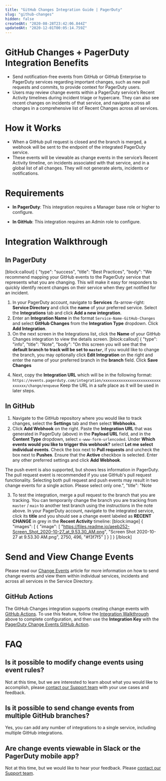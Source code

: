 ```yaml
---
title: "GitHub Changes Integration Guide | PagerDuty"
slug: "github-changes"
hidden: false
createdAt: "2020-08-28T23:42:06.844Z"
updatedAt: "2020-12-01T00:05:14.759Z"
---
```

# GitHub Changes + PagerDuty Integration Benefits

* Send notification-free events from GitHub or GitHub Enterprise to PagerDuty services regarding important changes, such as new pull requests and commits, to provide context for PagerDuty users. 
* Users may review change events within a PagerDuty service’s Recent Activity timelines during incident triage or hypercare. They can also see recent changes on incidents of that service, and navigate across all changes in a comprehensive list of Recent Changes across all services.

# How it Works

* When a GitHub pull request is closed and the branch is merged, a webhook will be sent to the endpoint of the integrated PagerDuty service. 
* These events will be viewable as change events in the service’s Recent Activity timeline, on incidents associated with that service, and in a global list of all changes. They will not generate alerts, incidents or notifications. 

# Requirements

* **In PagerDuty**: This integration requires a Manager base role or higher to configure.

* **In GitHub**: This integration requires an Admin role to configure.

# Integration Walkthrough

## In PagerDuty

[block:callout]
{
  "type": "success",
  "title": "Best Practices",
  "body": "We recommend mapping your GitHub events to the PagerDuty service that represents what you are changing. This will make it easy for responders to quickly identify recent changes on their service when they get notified for an incident.
</Callout>


1. In your PagerDuty account, navigate to **Services** :fa-arrow-right: **Service Directory** and click the **name** of your preferred service. Select the **Integrations** tab and click **Add a new integration**. 
2. Enter an **Integration Name** in the format `Service-Name-GitHub-Changes` and select **GitHub Changes** from the **Integration Type** dropdown. Click **Add Integration**.
3. On the next screen in the Integrations list, click the **Name** of your GitHub Changes integration to view the details screen. 
[block:callout]
{
  "type": "info",
  "title": "Note",
  "body": "On this screen you will see that the **default branch to track will be set to `master`**, if you would like to change the branch, you may optionally click **Edit Integration** on the right and enter the name of your preferred branch in the **branch** field. Click **Save Changes**
</Callout>


4. Next, copy the **Integration URL** which will be in the following format: `https://events.pagerduty.com/integration/xxxxxxxxxxxxxxxxxxxxxxxxxxxxxxxx/change/enqueue` 
Keep the URL in a safe place as it will be used in later steps.

## In GitHub

1. Navigate to the GitHub repository where you would like to track changes, select the **Settings** tab and then select **Webhooks**.
2. Click **Add Webhook** on the right. Paste the **Integration URL** that was generated in PagerDuty (above) in the **Payload URL** field, and in the **Content Type** dropdown, select `x-www-form-urlencoded`. Under **Which events would you like to trigger this webhook?** select **Let me select individual events**. Check the box next to **Pull requests** and uncheck the box next to **Pushes**. Ensure that the **Active** checkbox is selected. Enter any other preferred settings and click **Add Webhook**. 

<Callout type="info" title="Info">
The push event is also supported, but shows less information in PagerDuty. The pull request event is recommended if you use GitHub's pull request functionality. Selecting both pull request and push events may result in two change events for a single action. Please select only one.",
  "title": "Note
</Callout>


3. To test the integration, merge a pull request to the branch that you are tracking. You can temporarily change the branch you are tracking from `master` / `main` to another test branch using the instructions in the note above. In your PagerDuty account, navigate to the integrated service, click its **title** and you should see a change event labeled as **RECENT CHANGE** in grey in the **Recent Activity** timeline:
[block:image]
{
  "images": [
    {
      "image": [
        "https://files.readme.io/aeeb252-Screen_Shot_2020-10-27_at_9.53.30_AM.png",
        "Screen Shot 2020-10-27 at 9.53.30 AM.png",
        2750,
        496,
        "#f3f7f5"
      ]
    }
  ]
}
[/block]
# Send and View Change Events

Please read our [Change Events](https://support.pagerduty.com/docs/change-events) article for more information on how to send change events and view them within individual services, incidents and across all services in the Service Directory.

## GitHub Actions

The GitHub Changes integration supports creating change events with [GitHub Actions](https://github.com/features/actions). To use this feature, follow the [Integration Walkthrough](https://support.pagerduty.com/docs/github-changes#integration-walkthrough) above to complete configuration, and then use the **Integration Key** with the [PagerDuty Change Events GitHub Action](https://github.com/marketplace/actions/pagerduty-change-events). 

# FAQ

## Is it possible to modify change events using event rules?

Not at this time, but we are interested to learn about what you would like to accomplish, please [contact our Support team](https://www.pagerduty.com/contact-us/) with your use cases and feedback. 

## Is it possible to send change events from multiple GitHub branches?

Yes, you can add any number of integrations to a single service, including multiple GitHub integrations.

## Are change events viewable in Slack or the PagerDuty mobile app?

Not at this time, but we would like to hear your feedback. Please [contact our Support team](https://www.pagerduty.com/contact-us/).